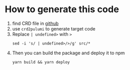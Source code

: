 # How to generate this code

1. find CRD file in [github](https://github.com/kubernetes-sigs/secrets-store-csi-driver/tree/main/charts/secrets-store-csi-driver/crds)
1. use `crd2pulumi` to generate target code
1. Replace `| undefined>` with `>`
    ```shell
    sed -i 's/ | undefined>/>/g' src/*
    ```
1. Then you can build the package and deploy it to npm
   ```shell
   yarn build && yarn deploy
   ```